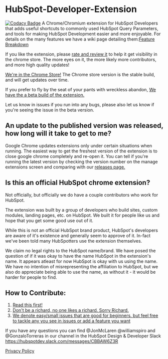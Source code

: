 # HubSpot-Developer-Extension
[![Codacy Badge](https://api.codacy.com/project/badge/Grade/d6a1c1d220ea4ca79299b432ca44a9d8)](https://www.codacy.com/app/jonmclaren1/HubSpot-Developer-Extension?utm_source=github.com&amp;utm_medium=referral&amp;utm_content=williamspiro/HubSpot-Developer-Extension&amp;utm_campaign=Badge_Grade)
A Chrome/Chromium extension for HubSpot Developers that adds useful shortcuts to commonly used HubSpot Query Parameters, and tools for making HubSpot Development easier and more enjoyable. For details on the many features we have a wiki page detailing them:[Feature Breakdown](https://github.com/williamspiro/HubSpot-Developer-Extension/wiki/Feature-Breakdown)

If you like the extension, please [rate and review it](https://chrome.google.com/webstore/detail/hubspot-developer-extensi/gebemkdecnlgbcanplbgdpcffpdnfdfo/reviews) to help it get visibility in the chrome store. The more eyes on it, the more likely more contributors, and more high quality updates!

[We're in the Chrome Store!](https://chrome.google.com/webstore/detail/hubspot-developer-extensi/gebemkdecnlgbcanplbgdpcffpdnfdfo)
The Chrome store version is the stable build, and will get updates over time.

If you prefer to fly by the seat of your pants with wreckless abandon, [We have the a beta build of the extension.](https://github.com/williamspiro/HubSpot-Developer-Extension/wiki/How-to-use-the-Beta-version-of-the-extension)


Let us know in issues if you run into any bugs, please also let us know if you're seeing the issue in the beta version.

## An update to the published version was released, how long will it take to get to me?
Google Chrome updates extensions only under certain situations when running. The easiest way to get the freshest version of the extension is to close google chrome completely and re-open it. You can tell if you're running the latest version by checking the version number on the manage extensions screen and comparing with our [releases page.](https://github.com/williamspiro/HubSpot-Developer-Extension/releases)

## Is this an official HubSpot chrome extension?
Not officially, but officially we do have a couple contributors who work for HubSpot.

The extension was built by a group of developers who build sites, custom modules, landing pages, etc. on HubSpot. We built it for people like us and hope that you get some good use out of it.

While this is not an official HubSpot brand product, HubSpot's developers are aware of it's existence and generally seem to approve of it. In-fact we've been told many HubSpotters use the extension themselves.

We claim no legal rights to the HubSpot name/brand. We have posed the question of if it was okay to have the name HubSpot in the extension's name. It appears atleast for now HubSpot is okay with us using the name. We have no intention of misrepresenting the affiliation to HubSpot, but we also do appreciate being able to use the name, as without it - it would be harder for people to find.

## How to Contribute:

1. [Read this first!](https://github.com/williamspiro/HubSpot-Developer-Extension/blob/master/CONTRIBUTING.md)
2. [Don't be a richard, no one likes a richard. Sorry Richard.](https://github.com/williamspiro/HubSpot-Developer-Extension/blob/contributors-update/CODE_OF_CONDUCT.md)
3. [We denote easy/small issues that are good for beginners. but feel free to tackle any you see in issues or add a feature you want](https://github.com/williamspiro/HubSpot-Developer-Extension/issues?q=is%3Aissue+is%3Aopen+label%3A%22good+first+issue%22)

If you have any questions you can find @JonMcLaren @williamspiro and @GonzaloTorreras in our channel in the HubSpot Design & Developer Slack https://hubspotdev.slack.com/messages/CBBAW6Z3R

[Privacy Policy](https://github.com/williamspiro/HubSpot-Developer-Extension/wiki/Privacy-Policy)
